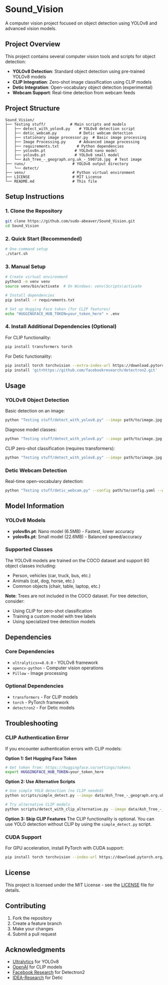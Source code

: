 # Sound_Vision

A computer vision project focused on object detection using YOLOv8 and advanced vision models.

## Project Overview

This project contains several computer vision tools and scripts for object detection:

- **YOLOv8 Detection**: Standard object detection using pre-trained YOLOv8 models
- **CLIP Integration**: Zero-shot image classification using CLIP models
- **Detic Integration**: Open-vocabulary object detection (experimental)
- **Webcam Support**: Real-time detection from webcam feeds

## Project Structure

```
Sound_Vision/
├── Testing stuff/           # Main scripts and models
│   ├── detect_with_yolov8.py    # YOLOv8 detection script
│   ├── detic_webcam.py          # Detic webcam detection
│   ├── stationary image processor.py  # Basic image processing
│   ├── Image Processing.py      # Advanced image processing
│   ├── requirements.txt        # Python dependencies
│   ├── yolov8n.pt             # YOLOv8 nano model
│   ├── yolov8s.pt             # YOLOv8 small model
│   └── Ash_Tree_-_geograph.org.uk_-_590710.jpg  # Test image
├── runs/                     # YOLOv8 output directory
│   └── detect/
├── venv/                     # Python virtual environment
├── LICENSE                   # MIT License
└── README.md                 # This file
```

## Setup Instructions

### 1. Clone the Repository
```bash
git clone https://github.com/sudo-abeaver/Sound_Vision.git
cd Sound_Vision
```

### 2. Quick Start (Recommended)
```bash
# One-command setup
./start.sh
```

### 3. Manual Setup
```bash
# Create virtual environment
python3 -m venv venv
source venv/bin/activate  # On Windows: venv\Scripts\activate

# Install dependencies
pip install -r requirements.txt

# Set up Hugging Face token (for CLIP features)
echo "HUGGINGFACE_HUB_TOKEN=your_token_here" > .env
```

### 4. Install Additional Dependencies (Optional)
For CLIP functionality:
```bash
pip install transformers torch
```

For Detic functionality:
```bash
pip install torch torchvision --extra-index-url https://download.pytorch.org/whl/cu118
pip install 'git+https://github.com/facebookresearch/detectron2.git'
```

## Usage

### YOLOv8 Object Detection

Basic detection on an image:
```bash
python "Testing stuff/detect_with_yolov8.py" --image path/to/image.jpg --output output.jpg
```

Diagnose model classes:
```bash
python "Testing stuff/detect_with_yolov8.py" --image path/to/image.jpg --diagnose
```

CLIP zero-shot classification (requires transformers):
```bash
python "Testing stuff/detect_with_yolov8.py" --image path/to/image.jpg --clip --clip-labels "tree,plant,vegetation"
```

### Detic Webcam Detection

Real-time open-vocabulary detection:
```bash
python "Testing stuff/detic_webcam.py" --config path/to/config.yaml --weights path/to/model.pth --labels "tree,door,car" --show
```

## Model Information

### YOLOv8 Models
- **yolov8n.pt**: Nano model (6.5MB) - Fastest, lower accuracy
- **yolov8s.pt**: Small model (22.6MB) - Balanced speed/accuracy

### Supported Classes
The YOLOv8 models are trained on the COCO dataset and support 80 object classes including:
- Person, vehicles (car, truck, bus, etc.)
- Animals (cat, dog, horse, etc.)
- Common objects (chair, table, laptop, etc.)

**Note**: Trees are not included in the COCO dataset. For tree detection, consider:
- Using CLIP for zero-shot classification
- Training a custom model with tree labels
- Using specialized tree detection models

## Dependencies

### Core Dependencies
- `ultralytics>=8.0.0` - YOLOv8 framework
- `opencv-python` - Computer vision operations
- `Pillow` - Image processing

### Optional Dependencies
- `transformers` - For CLIP models
- `torch` - PyTorch framework
- `detectron2` - For Detic models

## Troubleshooting

### CLIP Authentication Error
If you encounter authentication errors with CLIP models:

**Option 1: Set Hugging Face Token**
```bash
# Get token from: https://huggingface.co/settings/tokens
export HUGGINGFACE_HUB_TOKEN=your_token_here
```

**Option 2: Use Alternative Scripts**
```bash
# Use simple YOLO detection (no CLIP needed)
python scripts/simple_detect.py --image data/Ash_Tree_-_geograph.org.uk_-_590710.jpg

# Try alternative CLIP models
python scripts/detect_with_clip_alternative.py --image data/Ash_Tree_-_geograph.org.uk_-_590710.jpg
```

**Option 3: Skip CLIP Features**
The CLIP functionality is optional. You can use YOLO detection without CLIP by using the `simple_detect.py` script.

### CUDA Support
For GPU acceleration, install PyTorch with CUDA support:
```bash
pip install torch torchvision --index-url https://download.pytorch.org/whl/cu118
```

## License

This project is licensed under the MIT License - see the [LICENSE](LICENSE) file for details.

## Contributing

1. Fork the repository
2. Create a feature branch
3. Make your changes
4. Submit a pull request

## Acknowledgments

- [Ultralytics](https://github.com/ultralytics/ultralytics) for YOLOv8
- [OpenAI](https://openai.com/) for CLIP models
- [Facebook Research](https://github.com/facebookresearch/detectron2) for Detectron2
- [IDEA-Research](https://github.com/IDEA-Research/Detic) for Detic